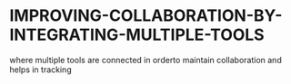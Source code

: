 # IMPROVING-COLLABORATION-BY-INTEGRATING-MULTIPLE-TOOLS

where multiple tools are connected in orderto maintain collaboration
and helps in tracking
